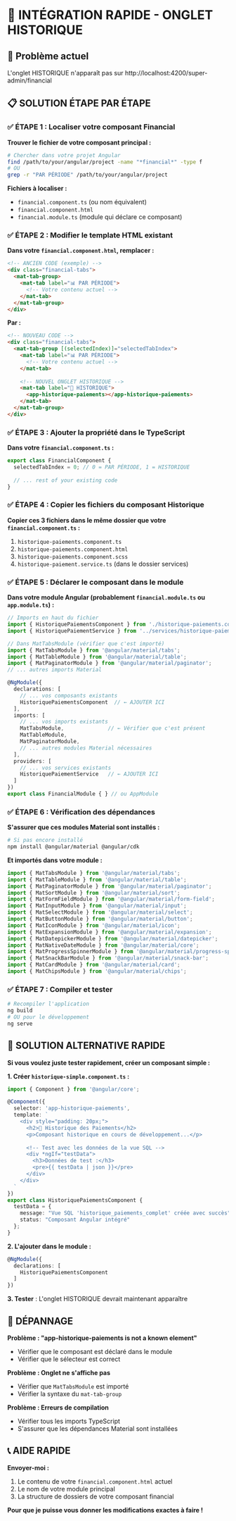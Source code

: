 # 🚀 INTÉGRATION RAPIDE - ONGLET HISTORIQUE

## 🎯 Problème actuel
L'onglet HISTORIQUE n'apparaît pas sur http://localhost:4200/super-admin/financial

## 📋 SOLUTION ÉTAPE PAR ÉTAPE

### ✅ ÉTAPE 1 : Localiser votre composant Financial

**Trouver le fichier de votre composant principal :**
```bash
# Chercher dans votre projet Angular
find /path/to/your/angular/project -name "*financial*" -type f
# OU
grep -r "PAR PÉRIODE" /path/to/your/angular/project
```

**Fichiers à localiser :**
- `financial.component.ts` (ou nom équivalent)
- `financial.component.html`
- `financial.module.ts` (module qui déclare ce composant)

### ✅ ÉTAPE 2 : Modifier le template HTML existant

**Dans votre `financial.component.html`, remplacer :**

```html
<!-- ANCIEN CODE (exemple) -->
<div class="financial-tabs">
  <mat-tab-group>
    <mat-tab label="📊 PAR PÉRIODE">
      <!-- Votre contenu actuel -->
    </mat-tab>
  </mat-tab-group>
</div>
```

**Par :**

```html
<!-- NOUVEAU CODE -->
<div class="financial-tabs">
  <mat-tab-group [(selectedIndex)]="selectedTabIndex">
    <mat-tab label="📊 PAR PÉRIODE">
      <!-- Votre contenu actuel -->
    </mat-tab>
    
    <!-- NOUVEL ONGLET HISTORIQUE -->
    <mat-tab label="📜 HISTORIQUE">
      <app-historique-paiements></app-historique-paiements>
    </mat-tab>
  </mat-tab-group>
</div>
```

### ✅ ÉTAPE 3 : Ajouter la propriété dans le TypeScript

**Dans votre `financial.component.ts` :**

```typescript
export class FinancialComponent {
  selectedTabIndex = 0; // 0 = PAR PÉRIODE, 1 = HISTORIQUE
  
  // ... rest of your existing code
}
```

### ✅ ÉTAPE 4 : Copier les fichiers du composant Historique

**Copier ces 3 fichiers dans le même dossier que votre `financial.component.ts` :**

1. `historique-paiements.component.ts`
2. `historique-paiements.component.html` 
3. `historique-paiements.component.scss`
4. `historique-paiement.service.ts` (dans le dossier services)

### ✅ ÉTAPE 5 : Déclarer le composant dans le module

**Dans votre module Angular (probablement `financial.module.ts` ou `app.module.ts`) :**

```typescript
// Imports en haut du fichier
import { HistoriquePaiementsComponent } from './historique-paiements.component';
import { HistoriquePaiementService } from '../services/historique-paiement.service';

// Dans MatTabsModule (vérifier que c'est importé)
import { MatTabsModule } from '@angular/material/tabs';
import { MatTableModule } from '@angular/material/table';
import { MatPaginatorModule } from '@angular/material/paginator';
// ... autres imports Material

@NgModule({
  declarations: [
    // ... vos composants existants
    HistoriquePaiementsComponent  // ← AJOUTER ICI
  ],
  imports: [
    // ... vos imports existants
    MatTabsModule,              // ← Vérifier que c'est présent
    MatTableModule,
    MatPaginatorModule,
    // ... autres modules Material nécessaires
  ],
  providers: [
    // ... vos services existants
    HistoriquePaiementService   // ← AJOUTER ICI
  ]
})
export class FinancialModule { } // ou AppModule
```

### ✅ ÉTAPE 6 : Vérification des dépendances

**S'assurer que ces modules Material sont installés :**

```bash
# Si pas encore installé
npm install @angular/material @angular/cdk
```

**Et importés dans votre module :**
```typescript
import { MatTabsModule } from '@angular/material/tabs';
import { MatTableModule } from '@angular/material/table';
import { MatPaginatorModule } from '@angular/material/paginator';
import { MatSortModule } from '@angular/material/sort';
import { MatFormFieldModule } from '@angular/material/form-field';
import { MatInputModule } from '@angular/material/input';
import { MatSelectModule } from '@angular/material/select';
import { MatButtonModule } from '@angular/material/button';
import { MatIconModule } from '@angular/material/icon';
import { MatExpansionModule } from '@angular/material/expansion';
import { MatDatepickerModule } from '@angular/material/datepicker';
import { MatNativeDateModule } from '@angular/material/core';
import { MatProgressSpinnerModule } from '@angular/material/progress-spinner';
import { MatSnackBarModule } from '@angular/material/snack-bar';
import { MatCardModule } from '@angular/material/card';
import { MatChipsModule } from '@angular/material/chips';
```

### ✅ ÉTAPE 7 : Compiler et tester

```bash
# Recompiler l'application
ng build
# OU pour le développement
ng serve
```

## 🔧 SOLUTION ALTERNATIVE RAPIDE

**Si vous voulez juste tester rapidement, créer un composant simple :**

**1. Créer `historique-simple.component.ts` :**
```typescript
import { Component } from '@angular/core';

@Component({
  selector: 'app-historique-paiements',
  template: `
    <div style="padding: 20px;">
      <h2>📜 Historique des Paiements</h2>
      <p>Composant historique en cours de développement...</p>
      
      <!-- Test avec les données de la vue SQL -->
      <div *ngIf="testData">
        <h3>Données de test :</h3>
        <pre>{{ testData | json }}</pre>
      </div>
    </div>
  `
})
export class HistoriquePaiementsComponent {
  testData = {
    message: "Vue SQL 'historique_paiements_complet' créée avec succès",
    status: "Composant Angular intégré"
  };
}
```

**2. L'ajouter dans le module :**
```typescript
@NgModule({
  declarations: [
    HistoriquePaiementsComponent
  ]
})
```

**3. Tester** : L'onglet HISTORIQUE devrait maintenant apparaître

## 🚨 DÉPANNAGE

**Problème : "app-historique-paiements is not a known element"**
- Vérifier que le composant est déclaré dans le module
- Vérifier que le sélecteur est correct

**Problème : Onglet ne s'affiche pas**
- Vérifier que `MatTabsModule` est importé
- Vérifier la syntaxe du `mat-tab-group`

**Problème : Erreurs de compilation**
- Vérifier tous les imports TypeScript
- S'assurer que les dépendances Material sont installées

## 📞 AIDE RAPIDE

**Envoyer-moi :**
1. Le contenu de votre `financial.component.html` actuel
2. Le nom de votre module principal
3. La structure de dossiers de votre composant financial

**Pour que je puisse vous donner les modifications exactes à faire !**